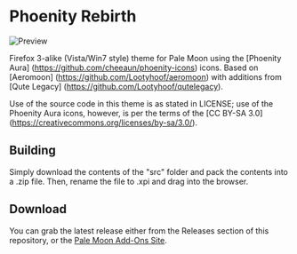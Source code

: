 # Phoenity Rebirth
![Preview](http://i64.tinypic.com/x5w4sw.png)

Firefox 3-alike (Vista/Win7 style) theme for Pale Moon using the [Phoenity Aura] (https://github.com/cheeaun/phoenity-icons) icons. Based on [Aeromoon] (https://github.com/Lootyhoof/aeromoon) with additions from [Qute Legacy] (https://github.com/Lootyhoof/qutelegacy).

Use of the source code in this theme is as stated in LICENSE; use of the Phoenity Aura icons, however, is per the terms of the [CC BY-SA 3.0] (https://creativecommons.org/licenses/by-sa/3.0/).

## Building
Simply download the contents of the "src" folder  and pack the contents into a .zip file. Then, rename the file to .xpi and drag into the browser.

## Download
You can grab the latest release either from the Releases section of this repository, or the [Pale Moon Add-Ons Site](https://addons.palemoon.org/themes/complete/phoenity-rebirth/).